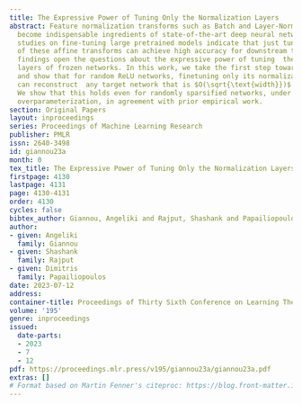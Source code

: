 ```yaml
---
title: The Expressive Power of Tuning Only the Normalization Layers
abstract: Feature normalization transforms such as Batch and Layer-Normalization have
  become indispensable ingredients of state-of-the-art deep neural networks. Recent
  studies on fine-tuning large pretrained models indicate that just tuning the parameters
  of these affine transforms can achieve high accuracy for downstream tasks. These
  findings open the questions about the expressive power of tuning  the normalization
  layers of frozen networks. In this work, we take the first step towards this question
  and show that for random ReLU networks, finetuning only its normalization layers
  can reconstruct  any target network that is $O(\sqrt{\text{width}})$ times smaller.
  We show that this holds even for randomly sparsified networks, under sufficient
  overparameterization, in agreement with prior empirical work.
section: Original Papers
layout: inproceedings
series: Proceedings of Machine Learning Research
publisher: PMLR
issn: 2640-3498
id: giannou23a
month: 0
tex_title: The Expressive Power of Tuning Only the Normalization Layers
firstpage: 4130
lastpage: 4131
page: 4130-4131
order: 4130
cycles: false
bibtex_author: Giannou, Angeliki and Rajput, Shashank and Papailiopoulos, Dimitris
author:
- given: Angeliki
  family: Giannou
- given: Shashank
  family: Rajput
- given: Dimitris
  family: Papailiopoulos
date: 2023-07-12
address: 
container-title: Proceedings of Thirty Sixth Conference on Learning Theory
volume: '195'
genre: inproceedings
issued:
  date-parts:
  - 2023
  - 7
  - 12
pdf: https://proceedings.mlr.press/v195/giannou23a/giannou23a.pdf
extras: []
# Format based on Martin Fenner's citeproc: https://blog.front-matter.io/posts/citeproc-yaml-for-bibliographies/
---
```

